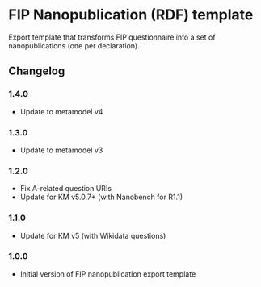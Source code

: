 # FIP Nanopublication (RDF) template

Export template that transforms FIP questionnaire into a set of nanopublications (one per declaration).

## Changelog

### 1.4.0

- Update to metamodel v4

### 1.3.0

- Update to metamodel v3

### 1.2.0

- Fix A-related question URIs
- Update for KM v5.0.7+ (with Nanobench for R1.1)

### 1.1.0

- Update for KM v5 (with Wikidata questions)

### 1.0.0

- Initial version of FIP nanopublication export template
